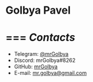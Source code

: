 # Golbya Pavel
===
***Contacts***
===
- Telegram: [@mrGolbya](https://t.me/mrGolbya)
- Discord: mrGolbya#8262
- GitHub: [mrGolbya](https://github.com/mrGolbya)
- E-mail: mr.golbya@gmail.com